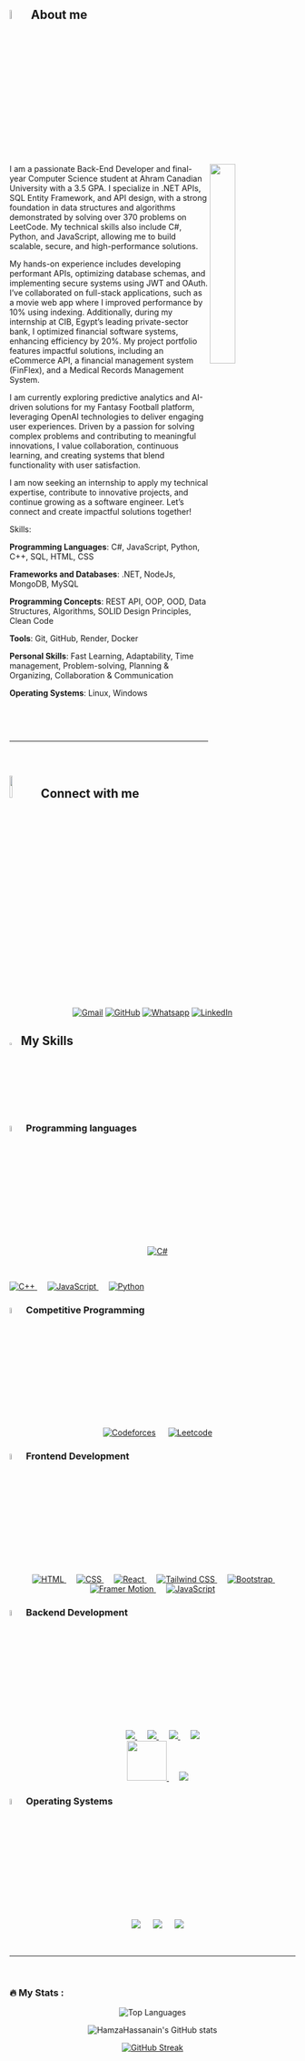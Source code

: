 
## <img src = "https://i.pinimg.com/originals/3f/7e/4e/3f7e4eff7c96e9fe4b8b4b1ff3f7bdb5.gif" width = 6.5%> About me

<img align="right" src="https://github.com/7oSkaaa/7oSkaaa/blob/main/Images/Right_Side.gif?raw=true" width=30%>
<p>
I am a passionate Back-End Developer and final-year Computer Science student at Ahram Canadian University with a 3.5 GPA. I specialize in .NET APIs, SQL Entity Framework, and API design, with a strong foundation in data structures and algorithms demonstrated by solving over 370 problems on LeetCode. My technical skills also include C#, Python, and JavaScript, allowing me to build scalable, secure, and high-performance solutions.

My hands-on experience includes developing performant APIs, optimizing database schemas, and implementing secure systems using JWT and OAuth. I’ve collaborated on full-stack applications, such as a movie web app where I improved performance by 10% using indexing. Additionally, during my internship at CIB, Egypt’s leading private-sector bank, I optimized financial software systems, enhancing efficiency by 20%. My project portfolio features impactful solutions, including an eCommerce API, a financial management system (FinFlex), and a Medical Records Management System.

I am currently exploring predictive analytics and AI-driven solutions for my Fantasy Football platform, leveraging OpenAI technologies to deliver engaging user experiences. Driven by a passion for solving complex problems and contributing to meaningful innovations, I value collaboration, continuous learning, and creating systems that blend functionality with user satisfaction.

I am now seeking an internship to apply my technical expertise, contribute to innovative projects, and continue growing as a software engineer. Let’s connect and create impactful solutions together!


Skills:

<strong> Programming Languages</strong>: C#, JavaScript, Python, C++, SQL, HTML, CSS

<strong>Frameworks and Databases</strong>: .NET, NodeJs, MongoDB, MySQL

<strong>Programming Concepts</strong>: REST API, OOP, OOD, Data Structures, Algorithms, SOLID Design Principles, Clean Code

<strong>Tools</strong>: Git, GitHub, Render, Docker

<strong>Personal Skills</strong>: Fast Learning, Adaptability, Time management, Problem-solving, Planning & Organizing, Collaboration & Communication 

<strong>Operating Systems</strong>: Linux, Windows

<br>

</p>
<br>
<!-- ## <img src = "https://i.pinimg.com/originals/3f/7e/4e/3f7e4eff7c96e9fe4b8b4b1ff3f7bdb5.gif" width = 6.5%> Top Repositories
<a teget="_black" href=""></a>
 -->
<hr>
<br>

## <img src="https://github.com/7oSkaaa/7oSkaaa/blob/main/Images/Connect-with-me.gif?raw=true" width="10%"> Connect with me

<p align="center">
	<a href="mailto:yousefsaadmohamed1@gmail.com"><img img src="https://img.shields.io/badge/gmail-%23EA4335.svg?style=plastic&logo=gmail&logoColor=white" alt="Gmail"/></a>
	<a href="https://github.com/yousefsaad12"><img src="https://img.shields.io/badge/github-%23181717.svg?style=plastic&logo=github&logoColor=white" alt="GitHub"/></a>
	<a href="https://wa.me/0201112069689"><img src="https://img.shields.io/badge/whatsapp-%2325D366.svg?style=plastic&logo=whatsapp&logoColor=white" alt="Whatsapp"/></a>
	<a href="https://www.linkedin.com/in/yousefsaad1/"><img src="https://img.shields.io/badge/linkedin-%230A66C2.svg?style=plastic&logo=linkedin&logoColor=white" alt="LinkedIn"/></a>
</p>

## <img src="https://media2.giphy.com/media/QssGEmpkyEOhBCb7e1/giphy.gif?cid=ecf05e47a0n3gi1bfqntqmob8g9aid1oyj2wr3ds3mg700bl&rid=giphy.gif" width ="3%"> My Skills

### <img src = "https://github.com/7oSkaaa/7oSkaaa/blob/main/Images/Programming_Languages.gif?raw=true" width=5%> Programming languages

<p align="center">  
  &emsp;
  <a href="https://learn.microsoft.com/en-us/dotnet/csharp/" target="_blank"> 
  <img alt="C#" src="https://img.shields.io/badge/C%23-%23239120.svg?style=plastic&logo=c-sharp&logoColor=white">
</a>
	  
&emsp;

  <a href="https://www.w3schools.com/cpp/" target="_blank"> 
    <img alt="C++" src="https://img.shields.io/badge/C++%20-%2300599C.svg?style=plastic&logo=c%2B%2B&logoColor=white">
  </a> 
  &emsp;
  <a href="https://developer.mozilla.org/en-US/docs/Web/JavaScript" target="_blank"> 
     <img alt="JavaScript" src="https://img.shields.io/badge/JavaScript%20-%23F7DF1E.svg?style=plastic&logo=javascript&logoColor=black">
   </a>
  &emsp;
   <a href="https://www.python.org" target="_blank">
    <img alt="Python" src="https://img.shields.io/badge/Python%20-%2314354C.svg?style=plastic&logo=python&logoColor=white">
  </a>
</p>

### <img src = "https://github.com/7oSkaaa/7oSkaaa/blob/main/Images/CP_PS.gif?raw=true" width=5%> Competitive Programming

<p align="center">
  &emsp;
    <a href="https://codeforces.com/profile/yousefsaadx"><img alt = "Codeforces" src="https://img.shields.io/badge/codeforces%20-%231F8ACB.svg?style=plastic&logo=codeforces&logoColor=white" /></a>	
  &emsp;
    <a href="https://leetcode.com/u/YousefSaad/"><img alt = "Leetcode" src="https://img.shields.io/badge/leetcode%20-%23FFA116.svg?style=plastic&logo=leetcode&logoColor=black" /></a>
    
</p>


### <img src = "https://github.com/7oSkaaa/7oSkaaa/blob/main/Images/Front_End.gif?raw=true" width=5%> Frontend Development

<p align="center"> 
  &emsp; 
  <a href="https://www.w3.org/html/" target="_blank"> 
   <img alt="HTML" src="https://img.shields.io/badge/HTML5%20-%23E34F26.svg?style=plastic&logo=html5&logoColor=white">
  </a>   
  &emsp;
  <a href="https://www.w3schools.com/css/" target="_blank">
    <img alt="CSS" src="https://img.shields.io/badge/CSS%20-%231572B6.svg?style=plastic&logo=css3&logoColor=white">
  </a> 
  &emsp;
  <a href="https://reactjs.org" target="_blank">
  <img alt="React" src="https://img.shields.io/badge/React-%2361DAFB.svg?style=plastic&logo=React&logoColor=black">
</a>
 &emsp;
<!-- Tailwind CSS -->
<a href="https://tailwindcss.com" target="_blank">
  <img alt="Tailwind CSS" src="https://img.shields.io/badge/Tailwind_CSS-%2338B2AC.svg?style=plastic&logo=TailwindCSS&logoColor=white">
</a>
 &emsp;
<!-- Bootstrap -->
<a href="https://getbootstrap.com" target="_blank">
  <img alt="Bootstrap" src="https://img.shields.io/badge/Bootstrap-%23563D7C.svg?style=plastic&logo=Bootstrap&logoColor=white">
</a>
 &emsp;
<!-- Framer Motion -->
<a href="https://www.framer.com/motion/" target="_blank">
  <img alt="Framer Motion" src="https://img.shields.io/badge/Framer_Motion-%2300D1B2.svg?style=plastic&logo=Framer&logoColor=white">
</a>
  &emsp;
  <a href="https://developer.mozilla.org/en-US/docs/Web/JavaScript" target="_blank"> 
     <img alt="JavaScript" src="https://img.shields.io/badge/JavaScript%20-%23F7DF1E.svg?style=plastic&logo=javascript&logoColor=black">
   </a>
</p>

### <img src = "https://github.com/7oSkaaa/7oSkaaa/blob/main/Images/Software_Tools.gif?raw=true" width=5%> Backend Development

<p align="center">
&emsp;
 &emsp;
<a href="#"> 
  <img src="https://img.shields.io/badge/.NET-512BD4?style=for-the-badge&logo=.net&logoColor=white" > 
</a>
&emsp;
<a href="#"> 
  <img src="https://img.shields.io/badge/Entity_Framework-2E8B57?style=for-the-badge&logo=entity-framework&logoColor=white"> 
</a>
&emsp;
<a href="#"> 
  <img src="https://img.shields.io/badge/SQL-003B57?style=for-the-badge&logo=sql&logoColor=white" > 
</a>
&emsp;
<a href="#"> 
  <img src="https://img.shields.io/badge/Redis-%23DD0031.svg?&style=for-the-badge&logo=redis&logoColor=white"> 
</a>
<br/>
&emsp;
<a href="#"> 
  <img src="https://img.shields.io/badge/MongoDB-4EA94B?style=for-the-badge&logo=mongodb&logoColor=white" width="70"> 
</a>
&emsp;
<a href="#"> 
  <img src="https://img.shields.io/badge/Vercel-000000?style=for-the-badge&logo=vercel&logoColor=white"> 
</a>

</p>


### <img src = "https://github.com/7oSkaaa/7oSkaaa/blob/main/Images/OS.gif?raw=true" width=5%> Operating Systems

<p align="center">
  &emsp;
    <a href="#"><img src="https://img.shields.io/badge/Linux-FCC624?style=plastic&logo=linux&logoColor=black"></a>
  &emsp;
    <a href="#"><img src="https://img.shields.io/badge/Ubuntu-E95420?style=plastic&logo=ubuntu&logoColor=white"></a>
  &emsp;
    <a href="#"><img src="https://img.shields.io/badge/Windows-0078D6?style=plastic&logo=windows&logoColor=white"></a>
</p>

<br>

---

<br>

### :fire: My Stats :

<p align="center">
   <img src="https://github-readme-stats.vercel.app/api/top-langs/?username=yousefsaad12&layout=compact&theme=radical&card_width=200px" alt="Top Languages" />
</p>

<p align="center">
  <img src="https://github-readme-stats.vercel.app/api?username=yousefsaad12&show_icons=true&theme=radical&card_width=250px" alt="HamzaHassanain's GitHub stats" />
</p>

<p align="center">
  <a href="https://git.io/streak-stats">
    <img src="https://github-readme-streak-stats.herokuapp.com/?user=yousefsaad12&theme=radical&card_width=520px" alt="GitHub Streak" />
  </a>
</p>




<!--
<p align="center">
  <a href="https://github.com/ryo-ma/github-profile-trophy">
    <img src="https://github-profile-trophy.vercel.app/?username=HamzaHassanain&theme=radical&row=1" alt="Trophy" />
  </a>
</p>

---

### :sparkles: My Repositories :

<div align="center">
  <img src="https://github-readme-stats.vercel.app/api/pin/?username=HamzaHassanain&repo=Little-Lemon&theme=radical" />
   <img src="https://github-readme-stats.vercel.app/api/pin/?username=HamzaHassanain&repo=little-lemon-API&theme=radical" />
   <img src="https://github-readme-stats.vercel.app/api/pin/?username=HamzaHassanain&repo=Codeforces-Tasks-API&theme=radical" />
   <img src="https://github-readme-stats.vercel.app/api/pin/?username=HamzaHassanain&repo=CP-Templates&theme=radical" />
   <img src="https://github-readme-stats.vercel.app/api/pin/?username=HamzaHassanain&repo=The-Final-Project-ODC&theme=radical" />
   <img src="https://github-readme-stats.vercel.app/api/pin/?username=HamzaHassanain&repo=Hotel-Reservation-System&theme=radical" />
   <img src="https://github-readme-stats.vercel.app/api/pin/?username=OmarAlaraby&repo=Whats-app-add-members-Script&theme=radical" />
</div>

-->
